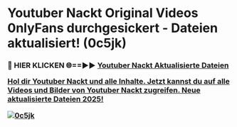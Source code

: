 # Youtuber Nackt Original Videos 0nlyFans durchgesickert - Dateien aktualisiert! (0c5jk)

<h3>🔴 HIER KLICKEN 🌐==►► <a href="https://tinyurl.com/h6vf6nb8" rel="nofollow">Youtuber Nackt Aktualisierte Dateien

Hol dir Youtuber Nackt und alle Inhalte. Jetzt kannst du auf alle Videos und Bilder von Youtuber Nackt zugreifen. Neue aktualisierte Dateien 2025!

[![0c5jk](https://i.imgur.com/sD4kR3V.gif)](https://tinyurl.com/h6vf6nb8)
